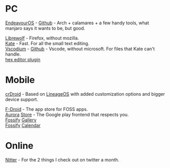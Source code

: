 # PC

[EndeavourOS](https://endeavouros.com/) - [Github](https://github.com/endeavouros-team) - Arch + calamares + a few handy tools, what manjaro says it wants to be, but good.

[Librewolf](https://librewolf.net/) - Firefox, without mozilla. <br />
[Kate](https://apps.kde.org/kate/) - Fast. For all the small text editing. <br />
[Vscodium](https://vscodium.com/) - [Github](https://github.com/VSCodium/vscodium) - Vscode, without microsoft. For files that Kate can't handle. <br />
[hex editor plugin](https://github.com/microsoft/vscode-hexeditor) <br />

# Mobile

[crDroid](https://crdroid.net/) - Based on [LineageOS](https://lineageos.org/) with added customization options and bigger device support.<br />

[F-Droid](https://f-droid.org/) - The app store for FOSS apps. <br />
[Aurora](https://f-droid.org/en/packages/com.aurora.store/) [Store](https://aurorastore.org/) - The Google play frontend that respects you. <br />
[Fossify](https://f-droid.org/en/packages/org.fossify.gallery/) [Gallery](https://github.com/FossifyOrg/Gallery) <br />
[Fossify](https://f-droid.org/en/packages/org.fossify.calendar/) [Calendar](https://github.com/FossifyOrg/Calendar) <br />

# Online

[Nitter](https://github.com/zedeus/nitter/wiki/Instances) - For the 2 things I check out on twitter a month.
